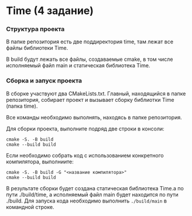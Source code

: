 # Time (4 задание)

### Структура проекта
В папке репозитория есть две поддиректория time, там лежат все файлы библиотеки Time.

В build будут лежать все файлы, создаваемые cmake, в том числе исполняемый файл main и статическая библиотека Time.

### Сборка и запуск проекта
В сборке участвуют два CMakeLists.txt. Главный, находящийся в папке репозитория, собирает проект и вызывает сборку библиотки Time (папка time).

Все команды необходимо выполнять, находясь в папке репозитория.

Для сборки проекта, выполните подряд две строки в консоли:
```
cmake -S. -B build
cmake --build build
```
Если необходимо собрать код с использованием конкретного компилятора, выполниите:
```
cmake -S. -B build -G "<название компилятора>"
cmake --build build
```

В результате сборки будет создана статическая библиотека Time.a по пути ./build/time, а исполняемый файл main будет находится по пути ./build.
Для запуска кода необходимо выполнить `./build/main` в командной строке.

